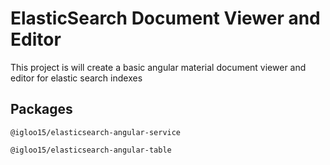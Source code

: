 # ElasticSearch Document Viewer and Editor

This project is will create a basic angular material document viewer and editor for elastic search indexes

## Packages

`@igloo15/elasticsearch-angular-service`

`@igloo15/elasticsearch-angular-table`

